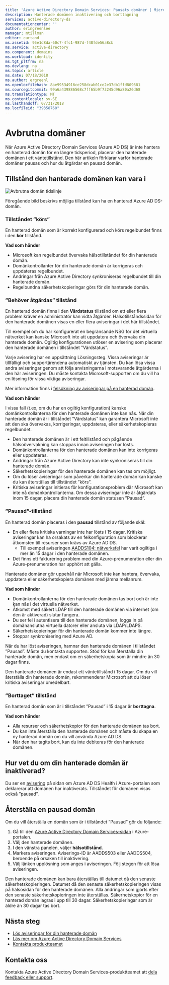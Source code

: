 ```yaml
---
title: 'Azure Active Directory Domain Services: Pausats domäner | Microsoft Docs'
description: Hanterade domänen inaktivering och borttagning
services: active-directory-ds
documentationcenter: ''
author: eringreenlee
manager: mtillman
editor: curtand
ms.assetid: 95e1d8da-60c7-4fc1-987d-f48fde56a8cb
ms.service: active-directory
ms.component: domains
ms.workload: identity
ms.tgt_pltfrm: na
ms.devlang: na
ms.topic: article
ms.date: 07/18/2018
ms.author: ergreenl
ms.openlocfilehash: 8ae99534916ce258dcab01ce2e37db1ffd809381
ms.sourcegitcommit: 99a6a439886568c7ff65b9f73245d96a80a26d68
ms.translationtype: MT
ms.contentlocale: sv-SE
ms.lasthandoff: 07/31/2018
ms.locfileid: "39358760"
---
```

# <a name="suspended-domains"></a>Avbrutna domäner
När Azure Active Directory Domain Services (Azure AD DS) är inte hantera en hanterad domän för en längre tidsperiod, placerar den hanterade domänen i ett väntetillstånd. Den här artikeln förklarar varför hanterade domäner pausas och hur du åtgärdar en pausad domän.


## <a name="states-your-managed-domain-can-be-in"></a>Tillstånd den hanterade domänen kan vara i

![Avbrutna domän tidslinje](media\active-directory-domain-services-suspension\suspension-timeline.PNG)

Föregående bild beskrivs möjliga tillstånd kan ha en hanterad Azure AD DS-domän.

### <a name="running-state"></a>Tillståndet ”körs”
En hanterad domän som är korrekt konfigurerad och körs regelbundet finns i den **kör** tillstånd.

**Vad som händer**
* Microsoft kan regelbundet övervaka hälsotillståndet för din hanterade domän.
* Domänkontrollanter för din hanterade domän är korrigeras och uppdateras regelbundet.
* Ändringar från Azure Active Directory synkroniseras regelbundet till din hanterade domän.
* Regelbundna säkerhetskopieringar görs för din hanterade domän.


### <a name="needs-attention-state"></a>”Behöver åtgärdas” tillstånd
En hanterad domän finns i den **Värdstatus** tillstånd om ett eller flera problem kräver en administratör kan vidta åtgärder. Hälsotillståndssidan för den hanterade domänen visas en eller flera aviseringar i det här tillståndet. 

Till exempel om du har konfigurerat en begränsande NSG för det virtuella nätverket kan kanske Microsoft inte att uppdatera och övervaka din hanterade domän. Ogiltig konfigurationen utlöser en avisering som placerar den hanterade domänen i tillståndet ”Värdstatus”.

Varje avisering har en uppsättning Lösningssteg. Vissa aviseringar är tillfälligt och supportärendena automatiskt av tjänsten. Du kan lösa vissa andra aviseringar genom att följa anvisningarna i motsvarande åtgärderna i den här aviseringen. Du måste kontakta Microsoft-supporten om du vill ha en lösning för vissa viktiga aviseringar.

Mer information finns i [felsökning av aviseringar på en hanterad domän](active-directory-ds-troubleshoot-alerts.md).

**Vad som händer**

I vissa fall (t.ex, om du har en ogiltig konfiguration) kanske domänkontrollanterna för den hanterade domänen inte kan nås. När din hanterade domän är i tillståndet ”Värdstatus” kan garantera Microsoft inte att den ska övervakas, korrigeringar, uppdateras, eller säkerhetskopieras regelbundet.

* Den hanterade domänen är i ett feltillstånd och pågående hälsoövervakning kan stoppas innan aviseringen har lösts.
* Domänkontrollanterna för den hanterade domänen kan inte korrigeras eller uppdateras.
* Ändringar från Azure Active Directory kan inte synkroniseras till din hanterade domän.
* Säkerhetskopieringar för den hanterade domänen kan tas om möjligt.
* Om du löser aviseringar som påverkar din hanterade domän kan kanske du kan återställas till tillståndet ”körs”.
* Kritiska aviseringar initieras för konfigurationsproblem där Microsoft kan inte nå domänkontrollanterna. Om dessa aviseringar inte är åtgärdats inom 15 dagar, placera din hanterade domän statusen ”Pausad”.


### <a name="the-suspended-state"></a>”Pausad”-tillstånd
En hanterad domän placeras i den **pausad** tillstånd av följande skäl:

* En eller flera kritiska varningar inte har lösts i 15 dagar. Kritiska aviseringar kan ha orsakats av en felkonfiguration som blockerar åtkomsten till resurser som krävs av Azure AD DS.
    * Till exempel aviseringen [AADDS104: nätverksfel](active-directory-ds-troubleshoot-nsg.md) har varit ogiltiga i mer än 15 dagar i den hanterade domänen.
* Det finns ett fakturering problem med din Azure-prenumeration eller din Azure-prenumeration har upphört att gälla.

Hanterade domäner gör uppehåll när Microsoft inte kan hantera, övervaka, uppdatera eller säkerhetskopiera domänen med jämna mellanrum.

**Vad som händer**
* Domänkontrollanterna för den hanterade domänen tas bort och är inte kan nås i det virtuella nätverket.
* Åtkomst med säkert LDAP till den hanterade domänen via internet (om den är aktiverad) slutar fungera.
* Du ser fel i autentisera till den hanterade domänen, logga in på domänanslutna virtuella datorer eller ansluta via LDAP/LDAPS.
* Säkerhetskopieringar för din hanterade domän kommer inte längre.
* Stoppar synkronisering med Azure AD.

När du har löst aviseringen, hamnar den hanterade domänen i tillståndet ”Pausad”. Måste du kontakta supporten.
Stöd för kan återställa din hanterade domän, men endast om en säkerhetskopia som är mindre än 30 dagar finns.

Den hanterade domänen är endast ett väntetillstånd i 15 dagar. Om du vill återställa din hanterade domän, rekommenderar Microsoft att du löser kritiska aviseringar omedelbart.


### <a name="deleted-state"></a>”Borttaget” tillstånd
En hanterad domän som är i tillståndet ”Pausad” i 15 dagar är **borttagna**.

**Vad som händer**
* Alla resurser och säkerhetskopior för den hanterade domänen tas bort.
* Du kan inte återställa den hanterade domänen och måste du skapa en ny hanterad domän om du vill använda Azure AD DS.
* När den har tagits bort, kan du inte debiteras för den hanterade domänen.


## <a name="how-do-you-know-if-your-managed-domain-is-suspended"></a>Hur vet du om din hanterade domän är inaktiverad?
Du ser en [avisering](active-directory-ds-troubleshoot-alerts.md) på sidan om Azure AD DS Health i Azure-portalen som deklarerar att domänen har inaktiverats. Tillståndet för domänen visas också ”pausad”.


## <a name="restore-a-suspended-domain"></a>Återställa en pausad domän
Om du vill återställa en domän som är i tillståndet ”Pausad” gör du följande:

1. Gå till den [Azure Active Directory Domain Services-sidan](https://portal.azure.com/#blade/HubsExtension/Resources/resourceType/Microsoft.AAD%2FdomainServices) i Azure-portalen.
2. Välj den hanterade domänen.
3. I den vänstra panelen, väljer **hälsotillstånd**.
4. Markera aviseringen. Aviserings-ID är AADDS503 eller AADDS504, beroende på orsaken till inaktivering.
5. Välj länken upplösning som anges i aviseringen. Följ stegen för att lösa aviseringen.

Den hanterade domänen kan bara återställas till datumet då den senaste säkerhetskopieringen. Datumet då den senaste säkerhetskopieringen visas på hälsosidan för den hanterade domänen. Alla ändringar som gjorts efter den senaste säkerhetskopieringen inte återställas. Säkerhetskopior för en hanterad domän lagras i upp till 30 dagar. Säkerhetskopieringar som är äldre än 30 dagar tas bort.


## <a name="next-steps"></a>Nästa steg
- [Lös aviseringar för din hanterade domän](active-directory-ds-troubleshoot-alerts.md)
- [Läs mer om Azure Active Directory Domain Services](active-directory-ds-overview.md)
- [Kontakta produktteamet](active-directory-ds-contact-us.md)

## <a name="contact-us"></a>Kontakta oss
Kontakta Azure Active Directory Domain Services-produktteamet att [dela feedback eller support](active-directory-ds-contact-us.md).
